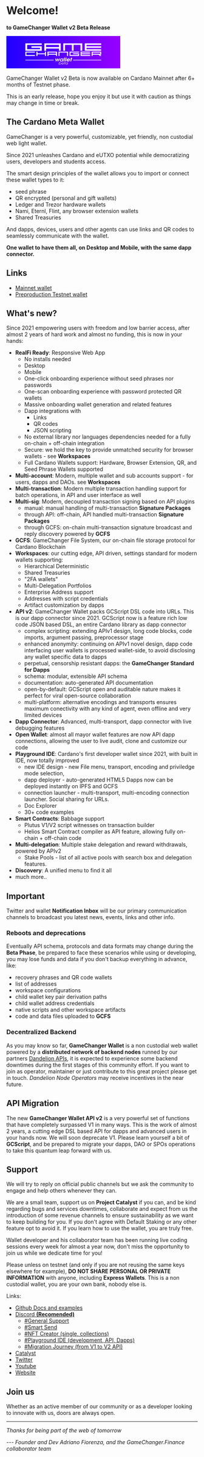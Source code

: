 
# Welcome!

**to GameChanger Wallet v2 Beta Release**

![GameChanger Wallet v2 Beta](/gcw-logo-300x85.png "GameChanger Wallet v2 Beta")

GameChanger Wallet v2 Beta is now available on Cardano Mainnet after 6+ months of Testnet phase.

This is an early release, hope you enjoy it but use it with caution as things may change in time or break.

## The Cardano Meta Wallet

GameChanger is a very powerful, customizable, yet friendly, non custodial web light wallet. 

Since 2021 unleashes Cardano and eUTXO potential while democratizing users, developers and students access.

The smart design principles of the wallet allows you to import or connect these wallet types to it:
 - seed phrase
 - QR encrypted (personal and gift wallets) 
 - Ledger and Trezor hardware wallets 
 - Nami, Eternl, Flint, any browser extension wallets
 - Shared Treasuries
 
 And dapps, devices, users and other agents can use links and QR codes to seamlessly communicate with the wallet.

 **One wallet to have them all, on Desktop and Mobile, with the same dapp connector.**

## Links

- [Mainnet wallet](https://beta-wallet.gamechanger.finance/)
- [Preproduction Testnet wallet](https://beta-preprod-wallet.gamechanger.finance/)

## What's new?

Since 2021 empowering users with freedom and low barrier access, after almost 2 years of hard work and almost no funding, this is now in your hands:

-  **RealFi Ready**: Responsive Web App
    - No installs needed
    - Desktop
    - Mobile
    - One-click onboarding experience without seed phrases nor passwords    
    - One-scan  onboarding experience with password protected QR wallets
    - Massive onboarding wallet generation and related features
    - Dapp integrations with 
        - Links
        - QR codes 
        - JSON scripting
    - No external library nor languages dependencies needed for a fully on-chain + off-chain integration    
    - Secure: we hold the key to provide unmatched security for browser wallets - see  **Workspaces** 
    - Full Cardano Wallets support: Hardware, Browser Extension, QR, and Seed Phrase Wallets supported
-  **Multi-account**: Modern, multiple wallet and sub accounts support - for users, dapps and DAOs. see **Workspaces**
-  **Multi-transaction**: Modern multiple transaction handling support for batch operations, in API and user interface as well
-  **Multi-sig**: Modern, decoupled transaction signing based on API plugins
    - manual: manual handling of multi-transaction **Signature Packages** 
    - through API: off-chain, API handled multi-transaction **Signature Packages** 
    - through GCFS: on-chain multi-transaction signature broadcast and reply discovery powered by **GCFS**
-  **GCFS**: GameChanger File System, our on-chain file storage protocol for Cardano Blockchain
-  **Workspaces**: our cutting edge, API driven, settings standard for modern wallets supporting:
    - Hierarchical Deterministic
    - Shared Treasuries
    - "2FA wallets"
    - Multi-Delegation Portfolios
    - Enterprise Address support
    - Addresses with script credentials
    - Artifact customization by dapps     
-  **API v2**: GameChanger Wallet packs GCScript DSL code into URLs. This is our dapp connector since 2021.
    GCScript now is a feature rich low code JSON based DSL, an entire Cardano library as dapp connector
    - complex scripting: extending APIv1 design, long code blocks, code imports, argument passing, preprocessor stage
    - enhanced anonymity: continuing on APIv1 novel design, dapp code interfacing user wallets is processed wallet-side, to avoid disclosing any wallet specific data to dapps
    - perpetual, censorship resistant dapps: the **GameChanger Standard for Dapps**
    - schema: modular, extensible API schema
    - documentation: auto-generated API documentation
    - open-by-default: GCScript open and auditable nature makes it perfect for viral open-source collaboration
    - multi-platform: alternative encodings and transports ensures maximum conectivity with any kind of agent, even offline and very limited devices
-  **Dapp Connector**: Advanced, multi-transport, dapp connector with live debugging features
-  **Open Wallet**: almost all mayor wallet features are now API dapp connections, allowing the user to live audit, clone and customize our code
-  **Playground IDE**: Cardano's first developer wallet since 2021, with built in IDE, now totally improved
    - new IDE design - new File menu, transport, encoding and priviledge mode selection, 
    - dapp deployer -  auto-generated HTML5 Dapps now can be deployed instantly on IPFS and GCFS
    - connection launcher - multi-transport, multi-encoding connection launcher. Social sharing for URLs.
    - Doc Explorer
    - 30+ code examples 
-  **Smart Contracts**: Babbage support
    - Plutus V1/V2 script witnesses on transaction builder
    - Helios Smart Contract compiler as API feature, allowing fully on-chain + off-chain code
-  **Multi-delegation**: Multiple stake delegation and reward withdrawals, powered by APIv2
    - Stake Pools - list of all active pools with search box and delegation features. 
-  **Discovery**: A unified menu to find it all
-  much more..


## Important

Twitter and wallet **Notification Inbox** will be our primary communication channels to broadcast you latest news, events, links and other info.

### Reboots and deprecations

Eventually API schema, protocols and data formats may change during the **Beta Phase**, be prepared to face these scenarios while using
or developing, you may lose funds and data if you don't backup everything in advance, like:
* recovery phrases and QR code wallets
* list of addresses
* workspace configurations
* child wallet key pair derivation paths
* child wallet address credentials
* native scripts and other workspace artifacts
* code and data files uploaded to **GCFS**

### Decentralized Backend

As you may know so far, **GameChanger Wallet** is a non custodial web wallet powered by a **distributed network of backend nodes** 
runned by our partners [Dandelion APIs](https://dandelion.link), it is expected to experience some backend downtimes during the first stages of this community effort.
If you want to join as operator, maintainer or just contribute to this great project please get in touch. *Dandelion Node Operators* may receive incentives in the near future.

## API Migration

The new **GameChanger Wallet API v2** is a very powerful set of functions that have completely surpassed V1 in many ways. 
This is the work of almost 2 years, a cutting edge DSL based API for dapps and advanced users in your hands now. 
We will soon deprecate V1. Please learn yourself a bit of **GCScript**, and be prepared to migrate your dapps, DAO or SPOs 
operations to take this quantum leap forward with us.

## Support

We will try to reply on official public channels but we ask the community to engage and help others whenever they can. 

We are a small team, support us on **Project Catalyst** if you can, and be kind regarding bugs and services downtimes, collaborate and expect from us the introduction of some revenue channels to ensure sustainability as we want to keep building for you. If you don't agree with Default Staking or any other feature opt to avoid it. If you learn how to use the wallet, you are truly free. 

Wallet developer and his collaborator team has been running live coding sessions every week for almost a year now, don't miss the opportunity to join us while we dedicate time for you!

Please unless on testnet (and only if you are not reusing the same keys elsewhere for example), **DO NOT SHARE PERSONAL OR PRIVATE INFORMATION** with anyone, including **Express Wallets**. 
This is a non custodial wallet, you are your own bank, nobody else is.

Links:
* [Github Docs and examples](https://github.com/GameChangerFinance/gamechanger.wallet)
* [Discord **(Recomended)**](https://dsc.gg/gamechanger)
    * [#General Support](https://discord.com/channels/912354788795109396/912357076284604448)
    * [#Smart Send](https://discord.com/channels/912354788795109396/921686004514054194)
    * [#NFT Creator (single, collections)](https://discord.com/channels/912354788795109396/921686703410913311)
    * [#Playground IDE (development, API, Dapps)](https://discord.com/channels/912354788795109396/921687306241458207)
    * [#Migration Journey (from V1 to V2 API)](https://discord.com/channels/912354788795109396/1072546593665990776)
* [Catalyst](catalyst/CATALYST.md)
* [Twitter](https://twitter.com/GameChangerOk)
* [Youtube](https://youtube.com/@gamechanger.finance)
* [Website](https://gamechanger.finance)

## Join us

Whether as an active member of our community or as a developer looking to innovate with us, doors are always open.


---

*Thanks for being part of the web of tomorrow*
    
*--- Founder and Dev Adriano Fiorenza, and the GameChanger.Finance collaborator team*
